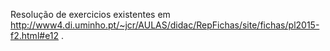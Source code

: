 Resolução de exercicios existentes em http://www4.di.uminho.pt/~jcr/AULAS/didac/RepFichas/site/fichas/pl2015-f2.html#e12 .
